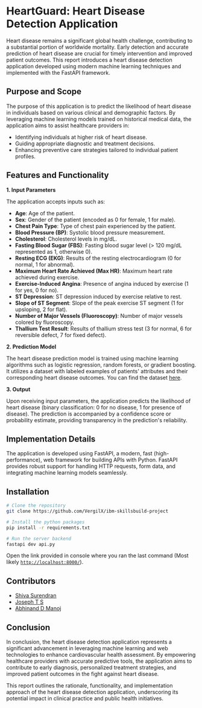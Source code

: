 # HeartGuard: Heart Disease Detection Application

Heart disease remains a significant global health challenge, contributing to a substantial portion of worldwide mortality. Early detection and accurate prediction of heart disease are crucial for timely intervention and improved patient outcomes. This report introduces a heart disease detection application developed using modern machine learning techniques and implemented with the FastAPI framework.

## Purpose and Scope

The purpose of this application is to predict the likelihood of heart disease in individuals based on various clinical and demographic factors. By leveraging machine learning models trained on historical medical data, the application aims to assist healthcare providers in:

- Identifying individuals at higher risk of heart disease.
- Guiding appropriate diagnostic and treatment decisions.
- Enhancing preventive care strategies tailored to individual patient profiles.

## Features and Functionality

**1. Input Parameters**

The application accepts inputs such as:
- **Age**: Age of the patient.
- **Sex**: Gender of the patient (encoded as 0 for female, 1 for male).
- **Chest Pain Type**: Type of chest pain experienced by the patient.
- **Blood Pressure (BP)**: Systolic blood pressure measurement.
- **Cholesterol**: Cholesterol levels in mg/dL.
- **Fasting Blood Sugar (FBS)**: Fasting blood sugar level (> 120 mg/dL represented as 1, otherwise 0).
- **Resting ECG (EKG)**: Results of the resting electrocardiogram (0 for normal, 1 for abnormal).
- **Maximum Heart Rate Achieved (Max HR)**: Maximum heart rate achieved during exercise.
- **Exercise-Induced Angina**: Presence of angina induced by exercise (1 for yes, 0 for no).
- **ST Depression**: ST depression induced by exercise relative to rest.
- **Slope of ST Segment**: Slope of the peak exercise ST segment (1 for upsloping, 2 for flat).
- **Number of Major Vessels (Fluoroscopy)**: Number of major vessels colored by fluoroscopy.
- **Thallium Test Result**: Results of thallium stress test (3 for normal, 6 for reversible defect, 7 for fixed defect).

**2. Prediction Model**

The heart disease prediction model is trained using machine learning algorithms such as logistic regression, random forests, or gradient boosting. It utilizes a dataset with labeled examples of patients' attributes and their corresponding heart disease outcomes. You can find the dataset [here](https://data.world/informatics-edu/heart-disease-prediction).

**3. Output**

Upon receiving input parameters, the application predicts the likelihood of heart disease (binary classification: 0 for no disease, 1 for presence of disease). The prediction is accompanied by a confidence score or probability estimate, providing transparency in the prediction's reliability.

## Implementation Details

The application is developed using FastAPI, a modern, fast (high-performance), web framework for building APIs with Python. FastAPI provides robust support for handling HTTP requests, form data, and integrating machine learning models seamlessly.

##  Installation
```bash
# Clone the repository
git clone https://github.com/VergilX/ibm-skillsbuild-project

# Install the python packages
pip install -r requirements.txt

# Run the server backend
fastapi dev api.py
```

Open the link provided in console where you ran the last command (Most likely [`http://localhost:8000/`](http://localhost:8000/)).

## Contributors
- [Shiva Surendran](https://github.com/Shiva-Surendran)
- [Joseph T S](https://github.com/Joey-TS)
- [Abhinand D Manoj](https://github.com/VergilX)

## Conclusion

In conclusion, the heart disease detection application represents a significant advancement in leveraging machine learning and web technologies to enhance cardiovascular health assessment. By empowering healthcare providers with accurate predictive tools, the application aims to contribute to early diagnosis, personalized treatment strategies, and improved patient outcomes in the fight against heart disease.

This report outlines the rationale, functionality, and implementation approach of the heart disease detection application, underscoring its potential impact in clinical practice and public health initiatives.
